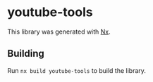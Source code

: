 # youtube-tools

This library was generated with [Nx](https://nx.dev).

## Building

Run `nx build youtube-tools` to build the library.
